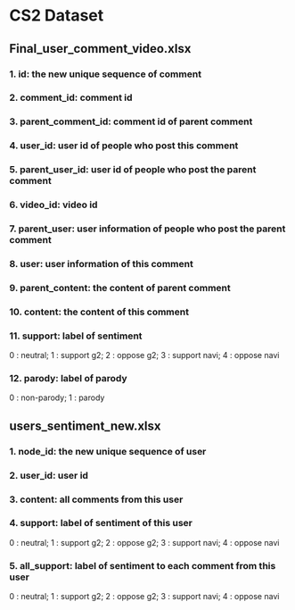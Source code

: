 # CS2 Dataset

## Final_user_comment_video.xlsx
### 1. id: the new unique sequence of comment
### 2. comment_id: comment id
### 3. parent_comment_id: comment id of parent comment
### 4. user_id: user id of people who post this comment
### 5. parent_user_id: user id of people who post the parent comment
### 6. video_id: video id
### 7. parent_user: user information of people who post the parent comment
### 8. user: user information of this comment
### 9. parent_content: the content of parent comment
### 10. content: the content of this comment
### 11. support: label of sentiment
0 : neutral;
1 : support g2;
2 : oppose g2;
3 : support navi;
4 : oppose navi
### 12. parody: label of parody
0 : non-parody;
1 : parody

## users_sentiment_new.xlsx
### 1. node_id: the new unique sequence of user
### 2. user_id: user id
### 3. content: all comments from this user
### 4. support: label of sentiment of this user
0 : neutral;
1 : support g2;
2 : oppose g2;
3 : support navi;
4 : oppose navi
### 5. all_support: label of sentiment to each comment from this user
0 : neutral;
1 : support g2;
2 : oppose g2;
3 : support navi;
4 : oppose navi
